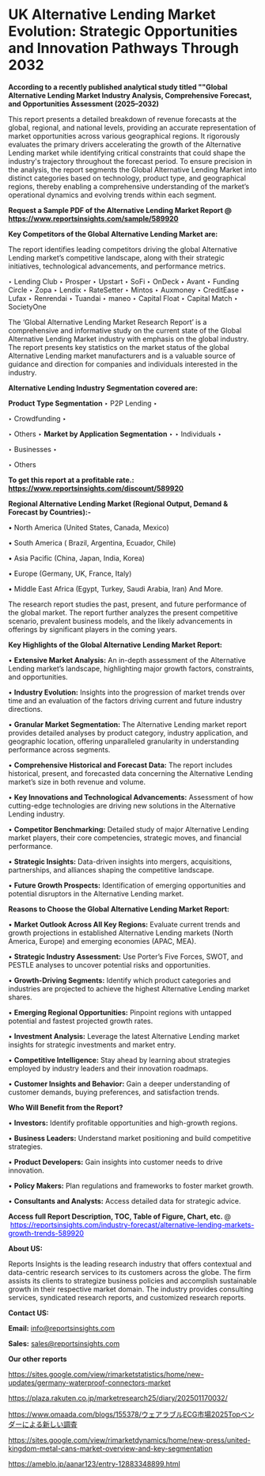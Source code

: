 # UK Alternative Lending Market Evolution: Strategic Opportunities and Innovation Pathways Through 2032

<strong>According to a recently published analytical study titled ""Global Alternative Lending Market Industry Analysis, Comprehensive Forecast, and Opportunities Assessment (2025–2032)</strong>

This report presents a detailed breakdown of revenue forecasts at the global, regional, and national levels, providing an accurate representation of market opportunities across various geographical regions. It rigorously evaluates the primary drivers accelerating the growth of the Alternative Lending market while identifying critical constraints that could shape the industry's trajectory throughout the forecast period. To ensure precision in the analysis, the report segments the Global Alternative Lending Market into distinct categories based on technology, product type, and geographical regions, thereby enabling a comprehensive understanding of the market’s operational dynamics and evolving trends within each segment.

<strong>Request a Sample PDF of the Alternative Lending Market Report </strong><strong>@<a href=https://www.reportsinsights.com/sample/589920 style=color:#0000ff;> https://www.reportsinsights.com/sample/589920</a></strong></font>

<strong>Key Competitors of the Global Alternative Lending Market are:</strong>

The report identifies leading competitors driving the global Alternative Lending market’s competitive landscape, along with their strategic initiatives, technological advancements, and performance metrics.

‣ Lending Club
‣ Prosper
‣ Upstart
‣ SoFi
‣ OnDeck
‣ Avant
‣ Funding Circle
‣ Zopa
‣ Lendix
‣ RateSetter
‣ Mintos
‣ Auxmoney
‣ CreditEase
‣ Lufax
‣ Renrendai
‣ Tuandai
‣ maneo
‣ Capital Float
‣ Capital Match
‣ SocietyOne

The ‘Global Alternative Lending Market Research Report’ is a comprehensive and informative study on the current state of the Global Alternative Lending Market industry with emphasis on the global industry. The report presents key statistics on the market status of the global Alternative Lending market manufacturers and is a valuable source of guidance and direction for companies and individuals interested in the industry.

<strong>Alternative Lending Industry Segmentation covered are:</strong>

<strong>Product Type Segmentation</strong>
‣
P2P Lending
‣ 

‣ Crowdfunding
‣ 

‣ Others
‣ 
<strong>Market by Application Segmentation</strong>
‣
‣  Individuals
‣ 

‣ Businesses
‣ 

‣ Others

<strong>To get this report at a profitable rate.: <a href=https://www.reportsinsights.com/discount/589920 style=color:#0000ff;>https://www.reportsinsights.com/discount/589920</a></strong></font>

<strong>Regional Alternative Lending Market (Regional Output, Demand &amp; Forecast by Countries):-</strong>

• North America (United States, Canada, Mexico)

• South America ( Brazil, Argentina, Ecuador, Chile)

• Asia Pacific (China, Japan, India, Korea)

• Europe (Germany, UK, France, Italy)

• Middle East Africa (Egypt, Turkey, Saudi Arabia, Iran) And More.

The research report studies the past, present, and future performance of the global market. The report further analyzes the present competitive scenario, prevalent business models, and the likely advancements in offerings by significant players in the coming years.

<strong>Key Highlights of the Global Alternative Lending Market Report:</strong>

• <strong>Extensive Market Analysis:</strong> An in-depth assessment of the Alternative Lending market’s landscape, highlighting major growth factors, constraints, and opportunities.

• <strong>Industry Evolution:</strong> Insights into the progression of market trends over time and an evaluation of the factors driving current and future industry directions.

• <strong>Granular Market Segmentation:</strong> The Alternative Lending market report provides detailed analyses by product category, industry application, and geographic location, offering unparalleled granularity in understanding performance across segments.

• <strong>Comprehensive Historical and Forecast Data:</strong> The report includes historical, present, and forecasted data concerning the Alternative Lending market’s size in both revenue and volume.

• <strong>Key Innovations and Technological Advancements:</strong> Assessment of how cutting-edge technologies are driving new solutions in the Alternative Lending industry.

• <strong>Competitor Benchmarking:</strong> Detailed study of major Alternative Lending market players, their core competencies, strategic moves, and financial performance.

• <strong>Strategic Insights:</strong> Data-driven insights into mergers, acquisitions, partnerships, and alliances shaping the competitive landscape.

• <strong>Future Growth Prospects:</strong> Identification of emerging opportunities and potential disruptors in the Alternative Lending market.

<strong>Reasons to Choose the Global Alternative Lending Market Report:</strong>

• <strong>Market Outlook Across All Key Regions:</strong> Evaluate current trends and growth projections in established Alternative Lending markets (North America, Europe) and emerging economies (APAC, MEA).

• <strong>Strategic Industry Assessment:</strong> Use Porter’s Five Forces, SWOT, and PESTLE analyses to uncover potential risks and opportunities.

• <strong>Growth-Driving Segments:</strong> Identify which product categories and industries are projected to achieve the highest Alternative Lending market shares.

• <strong>Emerging Regional Opportunities:</strong> Pinpoint regions with untapped potential and fastest projected growth rates.

• <strong>Investment Analysis:</strong> Leverage the latest Alternative Lending market insights for strategic investments and market entry.

• <strong>Competitive Intelligence:</strong> Stay ahead by learning about strategies employed by industry leaders and their innovation roadmaps.

• <strong>Customer Insights and Behavior:</strong> Gain a deeper understanding of customer demands, buying preferences, and satisfaction trends.

<strong>Who Will Benefit from the Report?</strong>

• <strong>Investors:</strong> Identify profitable opportunities and high-growth regions.

• <strong>Business Leaders:</strong> Understand market positioning and build competitive strategies.

• <strong>Product Developers:</strong> Gain insights into customer needs to drive innovation.

• <strong>Policy Makers:</strong> Plan regulations and frameworks to foster market growth.

• <strong>Consultants and Analysts:</strong> Access detailed data for strategic advice.
</ul>
<strong>Access full Report Description, TOC, Table of Figure, Chart, etc. </strong>@  <a href=https://reportsinsights.com/industry-forecast/alternative-lending-markets-growth-trends-589920 style=color:#0000ff;>https://reportsinsights.com/industry-forecast/alternative-lending-markets-growth-trends-589920</a></font>

<strong><strong>About US</strong>:</strong>

Reports Insights is the leading research industry that offers contextual and data-centric research services to its customers across the globe. The firm assists its clients to strategize business policies and accomplish sustainable growth in their respective market domain. The industry provides consulting services, syndicated research reports, and customized research reports.

<strong>Contact US:</strong>

<p class=""""><b>Email:</b> <a href=mailto:info@reportsinsights.com>info@reportsinsights.com</a></p>
<p class=""""><b>Sales:</b> <a href=mailto:sales@reportsinsights.com>sales@reportsinsights.com</a></p>

<strong>Our other reports</strong>

<a href=https://sites.google.com/view/rimarketstatistics/home/new-updates/germany-waterproof-connectors-market>https://sites.google.com/view/rimarketstatistics/home/new-updates/germany-waterproof-connectors-market</a>

<a href=https://plaza.rakuten.co.jp/marketresearch25/diary/202501170032/>https://plaza.rakuten.co.jp/marketresearch25/diary/202501170032/</a>

<a href=https://www.omaada.com/blogs/155378/ウェアラブルECG市場2025Topベンダーによる新しい調査>https://www.omaada.com/blogs/155378/ウェアラブルECG市場2025Topベンダーによる新しい調査</a>

<a href=https://sites.google.com/view/rimarketdynamics/home/new-press/united-kingdom-metal-cans-market-overview-and-key-segmentation>https://sites.google.com/view/rimarketdynamics/home/new-press/united-kingdom-metal-cans-market-overview-and-key-segmentation</a>

<a href=https://ameblo.jp/aanar123/entry-12883348899.html>https://ameblo.jp/aanar123/entry-12883348899.html</a>
